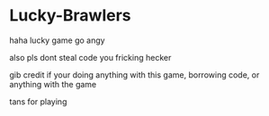 # Lucky-Brawlers
haha lucky game go angy

also pls dont steal code you fricking hecker

gib credit if your doing anything with this game, borrowing code, or anything with the game

tans for playing
